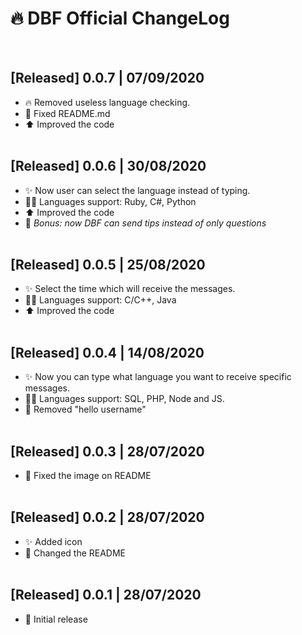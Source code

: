 # 🔥 DBF Official ChangeLog
<br>

## [Released] 0.0.7 | 07/09/2020
- 🔥 Removed useless language checking.
- 📝 Fixed README.md
- ⬆️ Improved the code
<br><br>

## [Released] 0.0.6 | 30/08/2020
- ✨ Now user can select the language instead of typing.
- 👨‍💻 Languages support: Ruby, C#, Python
- ⬆️ Improved the code
- 👀 *Bonus: now DBF can send tips instead of only questions*
<br><br>

## [Released] 0.0.5 | 25/08/2020
- ✨ Select the time which will receive the messages.
- 👨‍💻 Languages support: C/C++, Java
- ⬆️ Improved the code
<br><br>

## [Released] 0.0.4 | 14/08/2020
- ✨ Now you can type what language you want to receive specific messages.
- 👨‍💻 Languages support: SQL, PHP, Node and JS.
- 👋 Removed "hello username"
<br><br>

## [Released] 0.0.3 | 28/07/2020
- 🔨 Fixed the image on README
<br><br>

## [Released] 0.0.2 | 28/07/2020
- ✨ Added icon
- 🔨 Changed the README
<br><br>

## [Released] 0.0.1 | 28/07/2020
- 🎉 Initial release 

